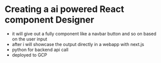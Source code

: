 # Creating a ai powered React component Designer
- it will give out a fully component like a navbar button and so on based on the user input
- after i will showcase the output directly in a webapp with next.js
- python for backend api call
- deployed to GCP 

